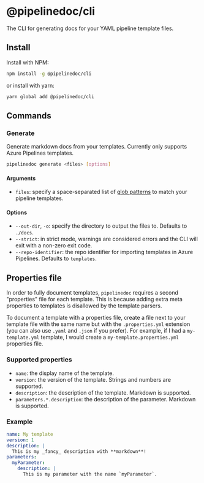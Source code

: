 # @pipelinedoc/cli

The CLI for generating docs for your YAML pipeline template files.

## Install

Install with NPM:

```sh
npm install -g @pipelinedoc/cli
```

or install with yarn:

```sh
yarn global add @pipelinedoc/cli
```

## Commands

### Generate

Generate markdown docs from your templates. Currently only supports Azure Pipelines templates.

```sh
pipelinedoc generate <files> [options]
```

#### Arguments

- `files`: specify a space-separated list of [glob patterns](https://www.npmjs.com/package/glob) to
  match your pipeline templates.

#### Options

- `--out-dir`, `-o`: specify the directory to output the files to. Defaults to `./docs`.
- `--strict`: in strict mode, warnings are considered errors and the CLI will exit with a non-zero
  exit code.
- `--repo-identifier`: the repo identifier for importing templates in Azure Pipelines. Defaults to
  `templates`.

## Properties file

In order to fully document templates, `pipelinedoc` requires a second "properties" file for each
template. This is because adding extra meta properties to templates is disallowed by the template
parsers.

To document a template with a properties file, create a file next to your template file with the
same name but with the `.properties.yml` extension (you can also use `.yaml` and `.json` if you
prefer). For example, if I had a `my-template.yml` template, I would create a
`my-template.properties.yml` properties file.

### Supported properties

- `name`: the display name of the template.
- `version`: the version of the template. Strings and numbers are supported.
- `description`: the description of the template. Markdown is supported.
- `parameters.*.description`: the description of the parameter. Markdown is supported.

### Example

```yaml
name: My template
version: 1
description: |
  This is my _fancy_ description with **markdown**!
parameters:
  myParameter:
    description: |
      This is my parameter with the name `myParameter`.
```
